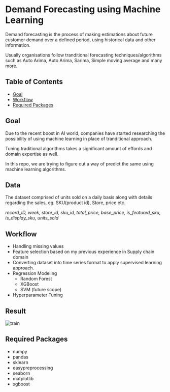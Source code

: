 # Demand Forecasting using Machine Learning


Demand forecasting is the process of making estimations about future customer demand over a defined period, using historical data and other information. 

Usually organisations follow tranditional forecasting techniques/algorithms such as Auto Arima, Auto Arima, Sarima, Simple moving average and many more.

## Table of Contents

- [Goal](#goal)
- [Workflow](#workflow)
- [Required Packages](#require)


## Goal <a name = "goal"></a>

Due to the recent boost in AI world, companies have started researching the possibility of using machine learning in place of tranditional approach.

Tuning traditional algorithms takes a significant amount of effords and domain expertise as well. 

In this repo, we are trying to figure out a way of predict the same using machine learning algorithms. 


## Data <a name = "dataset"></a>

The dataset comprised of units sold on a daily basis along with details regarding the sales, eg. SKU(product id), Store, price etc.

*record_ID,	week,	store_id,	sku_id,	total_price,	base_price,	is_featured_sku,	is_display_sku,	units_sold*


## Workflow <a name = "workflow"></a>

- Handling missing values
- Feature selection based on my previous experience in Supply chain domain
- Converting dataset into time series format to apply supervised learning approach.
- Regression Modeling
  - Random Forest
  - XGBoost
  - SVM (future scope)
- Hyperparameter Tuning

## Result
![train](https://github.com/shreyas-jk/Demand-Forecasting-Using-ML/blob/main/final.png?raw=true)



## Required Packages <a name = "require"></a>

- numpy
- pandas
- sklearn
- easypreprocessing 
- seaborn 
- matplotlib
- xgboost

